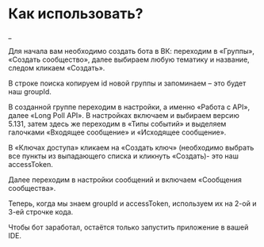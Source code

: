 # Как использовать?
_

Для начала вам необходимо создать бота в ВК: переходим в «Группы», «Создать сообщество», далее выбираем любую тематику и название, следом кликаем «Создать».

В строке поиска копируем id новой группы и запоминаем – это будет наш groupId.

В созданной группе переходим в настройки, а именно
«Работа с API», далее «Long Poll API». В настройках включаем и выбираем версию 5.131, затем здесь же переходим в «Типы событий» и выделяем галочками «Входящее сообщение» и «Исходящее сообщение».

В «Ключах доступа» кликаем на «Создать ключ» (необходимо выбрать все пункты из выпадающего списка и кликнуть «Создать)- это наш accessToken.

Далее переходим в настройки сообщений и включаем «Сообщения сообщества».

Теперь, когда мы знаем groupId и accessToken, используем их на 2-ой и 3-ей строчке кода. 

Чтобы бот заработал, остаётся только запустить приложение в вашей IDE.
